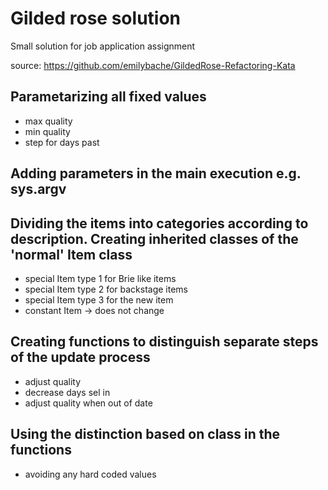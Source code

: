 # Gilded rose solution

Small solution for job application assignment 

source: <https://github.com/emilybache/GildedRose-Refactoring-Kata>


## Parametarizing all fixed values
 - max quality
 - min quality
 - step for days past
 
 ## Adding parameters in the main execution e.g. sys.argv
 
 ## Dividing the items into categories according to description. Creating inherited classes of the 'normal' Item class
 - special Item type 1 for Brie like items 
 - special Item type 2 for backstage items
 - special Item type 3 for the new item
 - constant Item -> does not change 
 
 
 ## Creating functions to distinguish separate steps of the update process
 - adjust quality
 - decrease days sel in
 - adjust quality when out of date

## Using the distinction based on class in the functions
 - avoiding any hard coded values 
